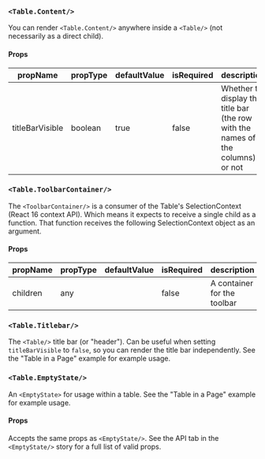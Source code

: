 ### `<Table.Content/>`

You can render `<Table.Content/>` anywhere inside a `<Table/>` (not necessarily as a direct child).

#### Props

| propName        | propType | defaultValue | isRequired | description                                                                     |
| --------------- | -------- | ------------ | ---------- | ------------------------------------------------------------------------------- |
| titleBarVisible | boolean  | true         | false      | Whether to display the title bar (the row with the names of the columns) or not |

### `<Table.ToolbarContainer/>`

The `<ToolbarContainer/>` is a consumer of the Table's SelectionContext (React 16 context API). Which means it expects to receive a single child as a function. That function receives the following SelectionContext object as an argument.

#### Props

| propName | propType | defaultValue | isRequired | description                 |
| -------- | -------- | ------------ | ---------- | --------------------------- |
| children | any      |              | false      | A container for the toolbar |

### `<Table.Titlebar/>`

The `<Table/>` title bar (or "header"). Can be useful when setting `titleBarVisible` to `false`, so
you can render the title bar independently. See the "Table in a Page" example for example usage.

### `<Table.EmptyState/>`

An `<EmptyState>` for usage within a table. See the "Table in a Page" example for example usage.

#### Props

Accepts the same props as `<EmptyState/>`. See the API tab in the `<EmptyState/>` story for a full
list of valid props.
